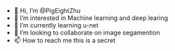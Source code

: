 - 👋 Hi, I’m @PigEightZhu
- 👀 I’m interested in Machine learning and deep learing
- 🌱 I’m currently learning u-net
- 💞️ I’m looking to collaborate on image segamention
- 📫 How to reach me this is a secret

<!---
PigEightZhu/PigEightZhu is a ✨ special ✨ repository because its `README.md` (this file) appears on your GitHub profile.
You can click the Preview link to take a look at your changes.
--->

